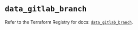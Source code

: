 # `data_gitlab_branch`

Refer to the Terraform Registry for docs: [`data_gitlab_branch`](https://registry.terraform.io/providers/gitlabhq/gitlab/17.9.0/docs/data-sources/branch).
